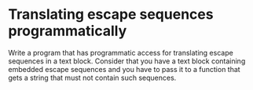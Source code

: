 # Translating escape sequences programmatically

Write a program that has programmatic access for translating escape sequences in a text block. Consider that you have a
text block containing embedded escape sequences and you have to pass it to a function that gets a string that must not
contain such sequences.